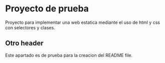 # Proyecto de prueba
Proyecto para implementar una web estatica mediante el uso de html y css con selectores y clases.

## Otro header
Este apartado es de prueba para la creacion del README file.
